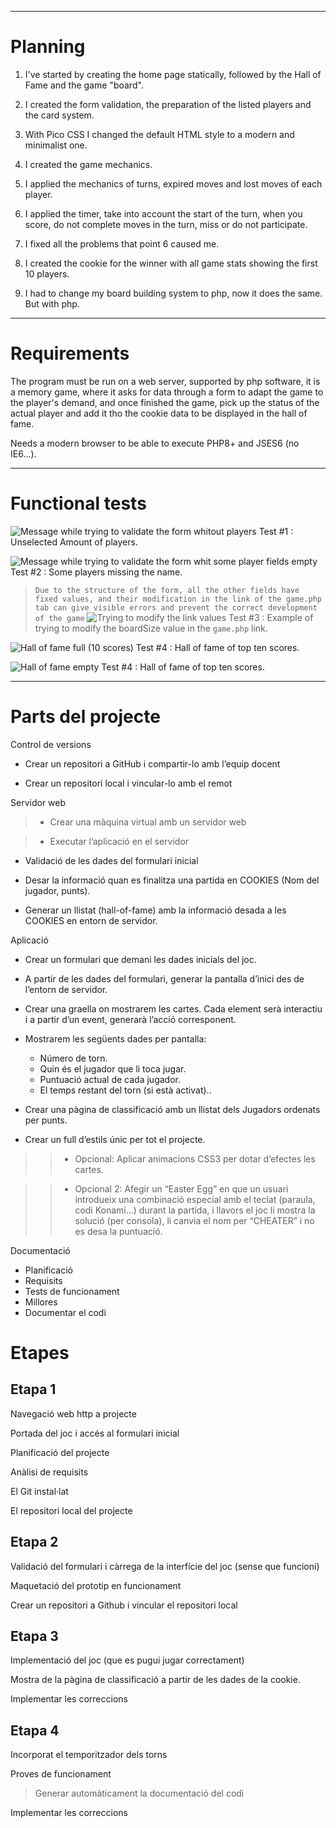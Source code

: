 ***

# Planning

1. I've started by creating the home page statically, followed by the Hall of Fame and the game "board".

2. I created the form validation, the preparation of the listed players and the card system.

3. With Pico CSS I changed the default HTML style to a modern and minimalist one.

4. I created the game mechanics.

5. I applied the mechanics of turns, expired moves and lost moves of each player.

6. I applied the timer, take into account the start of the turn, when you score, do not complete moves in the turn, miss or do not participate.

7. I fixed all the problems that point 6 caused me.

8. I created the cookie for the winner with all game stats showing the first 10 players.

9. I had to change my board building system to php, now it does the same. But with php.

***

# Requirements

The program must be run on a web server, supported by php software, it is a memory game, where it asks for data through a form to adapt the game to the player's demand, and once finished the game, pick up the status of the actual player and add it tho the cookie data to be displayed in the hall of fame.

Needs a modern browser to be able to execute PHP8+ and JSES6 (no IE6...).

***

# Functional tests

![Message while trying to validate the form whitout players](noNumberOfPlayers.jpg) Test #1 : Unselected Amount of players.

![Message while trying to validate the form whit some player fields empty](someNameFieldsEmpty.jpg) Test #2 : Some players missing the name.

> `Due to the structure of the form, all the other fields have fixed values, and their modification in the link of the game.php tab can give visible errors and prevent the correct development of the game`
>![Trying to modify the link values](modifyingLink.jpg) Test #3 : Example of trying to modify the boardSize value in the `game.php` link.

![Hall of fame full (10 scores)](fullHallOfFame.jpg) Test #4 : Hall of fame of top ten scores.

![Hall of fame empty](emptyHallOfFame.jpg) Test #4 : Hall of fame of top ten scores.

***




































































































# Parts del projecte
Control de versions 
 - Crear un repositori a GitHub i compartir-lo amb l’equip docent 

 - Crear un repositori local i vincular-lo amb el remot 

Servidor web 
> - Crear una màquina virtual amb un servidor web 

> - Executar l’aplicació en el servidor 

 - Validació de les dades del formulari inicial 

 - Desar la informació quan es finalitza una partida en COOKIES (Nom del jugador, punts). 

 - Generar un llistat (hall-of-fame) amb la informació desada a les COOKIES en entorn de servidor. 

Aplicació 
 - Crear un formulari que demani les dades inicials del joc. 

 - A partir de les dades del formulari, generar la pantalla d’inici des de l’entorn de servidor. 

 - Crear una graella on mostrarem les cartes. Cada element serà interactiu i a partir d’un event, generarà l’acció corresponent. 

 - Mostrarem les següents dades per pantalla: 
   - Número de torn. 
   - Quin és el jugador que li toca jugar. 
   - Puntuació actual de cada jugador. 
   - El temps restant del torn (si està activat).. 

 - Crear una pàgina de classificació amb un llistat dels Jugadors ordenats per punts. 

 - Crear un full d’estils únic per tot el projecte. 

>> - Opcional: Aplicar animacions CSS3 per dotar d’efectes les cartes. 

>> - Opcional 2: Afegir un “Easter Egg” en que un usuari introdueix una combinació especial amb el teclat (paraula, codi Konami…) durant la partida, i llavors el joc li mostra la solució (per consola), li canvia el nom per “CHEATER” i no es desa la puntuació.


Documentació 
 - Planificació 
 - Requisits 
 - Tests de funcionament 
 - Millores 
 - Documentar el codi 
 
# Etapes 
## Etapa 1 

Navegació web http a projecte 

Portada del joc i accés al formulari inicial 

Planificació del projecte 

Anàlisi de requisits 

El Git instal·lat 

El repositori local del projecte 

## Etapa 2 

Validació del formulari i càrrega de la interfície del joc (sense que funcioni) 

Maquetació del prototip en funcionament 

Crear un repositori a Github i vincular el repositori local

## Etapa 3 

Implementació del joc (que es pugui jugar correctament) 

Mostra de la pàgina de classificació a partir de les dades de la cookie. 

Implementar les correccions 

## Etapa 4 

Incorporat el temporitzador dels torns 

Proves de funcionament 

>Generar automàticament la documentació del codi 

Implementar les correccions 
